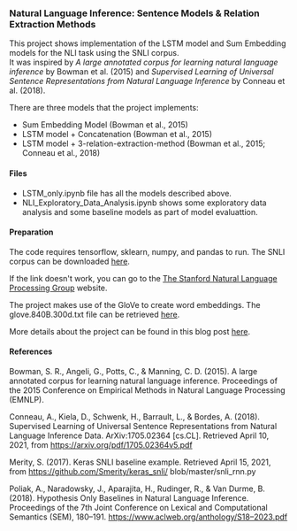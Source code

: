 ### Natural Language Inference: Sentence Models & Relation Extraction Methods

This project shows implementation of the LSTM model and Sum Embedding models for the NLI task using the SNLI corpus.  
It was inspired by _A large annotated corpus for learning natural language inference_ by Bowman et al. (2015) and _Supervised Learning of Universal Sentence Representations from Natural Language Inference_ by Conneau et al. (2018).

There are three models that the project implements: 
- Sum Embedding Model (Bowman et al., 2015)
- LSTM model + Concatenation (Bowman et al., 2015)
- LSTM model + 3-relation-extraction-method (Bowman et al., 2015; Conneau et al., 2018)

#### Files
- LSTM_only.ipynb file has all the models described above.
- NLI_Exploratory_Data_Analysis.ipynb shows some exploratory data analysis and some baseline models as part of model evaluattion.  

#### Preparation
The code requires tensorflow, sklearn, numpy, and pandas to run. 
The SNLI corpus can be downloaded [here](https://nlp.stanford.edu/projects/snli/snli_1.0.zip/). 

If the link doesn't work, you can go to the [The Stanford Natural Language Processing Group](https://nlp.stanford.edu/projects/snli/) website.

The project makes use of the GloVe to create word embeddings. The glove.840B.300d.txt file can be retrieved [here](https://www.kaggle.com/takuok/glove840b300dtxt). 

More details about the project can be found in this blog post [here](https://jessjkim-1.medium.com/natural-language-inference-exploring-sentence-models-and-relation-extraction-methods-6fe27b3e0d43?source=friends_link&sk=308cf2bcbb984e173183ade0a74af987). 


#### References
Bowman, S. R., Angeli, G., Potts, C., & Manning, C. D. (2015). A large annotated corpus for learning natural language inference. Proceedings of the 2015 Conference on Empirical Methods in Natural Language Processing (EMNLP).

Conneau, A., Kiela, D., Schwenk, H., Barrault, L., & Bordes, A. (2018). Supervised Learning of Universal Sentence Representations from Natural Language Inference Data. ArXiv:1705.02364 [cs.CL]. Retrieved April 10, 2021, from https://arxiv.org/pdf/1705.02364v5.pdf

Merity, S. (2017). Keras SNLI baseline example. Retrieved April 15, 2021, from https://github.com/Smerity/keras_snli/ blob/master/snli_rnn.py

Poliak, A., Naradowsky, J., Aparajita, H., Rudinger, R., & Van Durme, B. (2018). Hypothesis Only Baselines in Natural Language Inference. Proceedings of the 7th Joint Conference on Lexical and Computational Semantics (SEM), 180–191. https://www.aclweb.org/anthology/S18–2023.pdf
